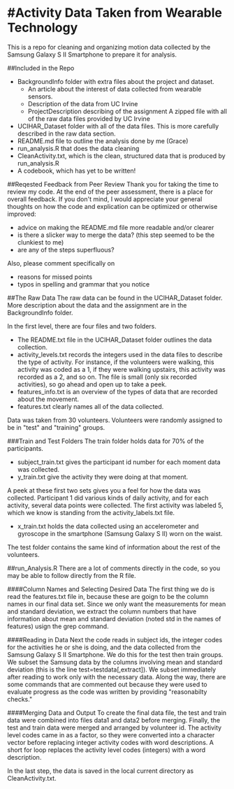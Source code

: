 #Activity Data Taken from Wearable Technology
==============================

This is a repo for cleaning and organizing motion data collected by the Samsung Galaxy S II Smartphone to prepare it for analysis.

##Included in the Repo
* BackgroundInfo folder with extra files about the project and dataset.  
  * An article about the interest of data collected from wearable sensors.
  * Description of the data from UC Irvine
  * ProjectDescription describing of the assignment
A zipped file with all of the raw data files provided by UC Irvine
* UCIHAR_Dataset folder with all of the data files.  This is more carefully described in the raw data section.
* README.md file to outline the analysis done by me (Grace)
* run_analysis.R that does the data cleaning
* CleanActivity.txt, which is the clean, structured data that is produced by run_analysis.R
* A codebook, which has yet to be written!

##Reqested Feedback from Peer Review
Thank you for taking the time to review my code.  At the end of the peer assessment, there is a place for overall feedback.  If you don't mind, I would appreciate your general thoughts on how the code and explication can be optimized or otherwise improved:
* advice on making the README.md file more readable and/or clearer
* is there a slicker way to merge the data? (this step seemed to be the clunkiest to me)
* are any of the steps superfluous?

Also, please comment specifically on
* reasons for missed points
* typos in spelling and grammar that you notice

##The Raw Data
The raw data can be found in the UCIHAR_Dataset folder.  More description about the data and the assignment are in the BackgroundInfo folder.

In the first level, there are four files and two folders.
* The README.txt file in the UCIHAR_Dataset folder outlines the data collection.
* activity_levels.txt records the integers used in the data files to describe the type of activity.  For instance, if the volunteers were walking, this activity was coded as a 1, if they were walking upstairs, this activity was recorded as a 2, and so on.  The file is small (only six recorded activities), so go ahead and open up to take a peek.
* features_info.txt is an overview of the types of data that are recorded about the movement.  
* features.txt clearly names all of the data collected.

Data was taken from 30 volunteers.  Volunteers were randomly assigned to be in "test" and "training"  groups.

###Train and Test Folders
The train folder holds data for 70% of the participants.  
* subject_train.txt gives the participant id number for each moment data was collected.  
* y_train.txt give the activity they were doing at that moment.

A peek at these first two sets gives you a feel for how the data was collected.  Participant 1 did various kinds of daily activity, and for each activity, several data points were collected.  The first activity was labeled 5, which we know is standing from the activity_labels.txt file.

* x_train.txt holds the data collected using an accelerometer and gyroscope in the smartphone (Samsung Galaxy S II) worn on the waist. 

The test folder contains the same kind of information about the rest of the volunteers.

##run_Analysis.R
There are a lot of comments directly in the code, so you may be able to follow directly from the R file.  

####Column Names and Selecting Desired Data
The first thing we do is read the features.txt file in, because these are goign to be the column names in our final data set.  Since we only want the measurements for mean and standard deviation, we extract the column numbers that have information about mean and standard deviation (noted std in the names of features) usign the grep command.

####Reading in Data
Next the code reads in subject ids, the integer codes for the activities he or she is doing, and the data collected from the Samsung Galaxy S II Smartphone.  We do this for the test then train groups.  We subset the Samsung data by the columns involving mean and standard deviation (this is the line test=testdata[,extract]).  We subset immediately after reading to work only with the necessary data.  Along the way, there are some commands that are commented out because they were used to evaluate progress as the code was written by providing "reasonabilty checks."

####Merging Data and Output
To create the final data file, the test and train data were combined into files data1 and data2 before merging.  Finally, the test and train data were merged and arranged by volunteer id.  The activity level codes came in as a factor, so they were converted into a character vector before replacing integer activity codes with word descriptions.  A short for loop replaces the activity level codes (integers) with a word description.

In the last step, the data is saved in the local current directory as CleanActivity.txt.
